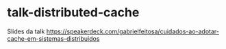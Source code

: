 # talk-distributed-cache

Slides da talk https://speakerdeck.com/gabrielfeitosa/cuidados-ao-adotar-cache-em-sistemas-distribuidos